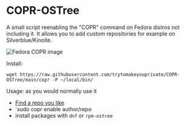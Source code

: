 # COPR-OSTree
A small script reenabling the "COPR" command on Fedora distros not including it. It allows you to add custom repositories for example on Silverblue/Kinoite.

![Fedora COPR image](https://copr.fedorainfracloud.org/static/copr_logo.png)

Install:

```
wget https://raw.githubusercontent.com/trytomakeyouprivate/COPR-OSTree/main/copr -P ~/local/bin/
```

Usage: as you would normally use it
- [Find a repo you like](https://copr.fedorainfracloud.org/coprs/)
- `sudo copr enable author/repo
- install packages with `dnf` or `rpm-ostree`
